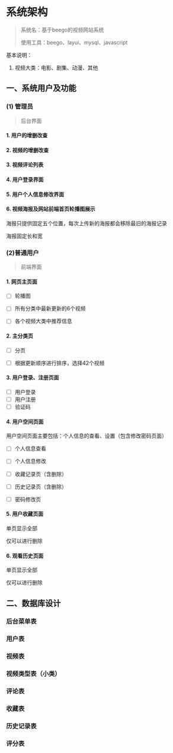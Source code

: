 # 系统架构

> 系统名：基于beego的视频网站系统
>
> 使用工具：beego、layui、mysql、javascript

基本说明：

1. 视频大类：电影、剧集、动漫、其他

## 一、系统用户及功能

### (1) 管理员

> 后台界面

#### 1. 用户的增删改查



#### 2. 视频的增删改查



#### 3. 视频评论列表



#### 4. 用户登录界面



#### 5. 用户个人信息修改界面



#### 6. 视频海报及网站前端首页轮播图展示

海报只提供固定五个位置，每次上传新的海报都会移除最旧的海报记录

海报固定长和宽

### (2)普通用户

> 前端界面

#### 1. 网页主页面

- [ ] 轮播图

- [ ] 所有分类中最新更新的6个视频

- [ ] 各个视频大类中推荐信息

#### 2. 主分类页

- [ ] 分页

- [ ] 根据更新顺序进行排序，选择42个视频

#### 3. 用户登录、注册页面

- [ ] 用户登录
- [ ] 用户注册
- [ ] 验证码

#### 4. 用户空间页面

用户空间页面主要包括：个人信息的查看、设置（包含修改密码页面）

- [ ] 个人信息查看

- [ ] 个人信息修改

- [ ] 收藏记录页（含删除）

- [ ] 历史记录页（含删除）

- [ ] 密码修改页

#### 5. 用户收藏页面

单页显示全部

仅可以进行删除



#### 6. 观看历史页面

单页显示全部

仅可以进行删除

## 二、数据库设计

### 后台菜单表



### 用户表



### 视频表



### 视频类型表（小类）



### 评论表



### 收藏表



### 历史记录表



### 评分表


